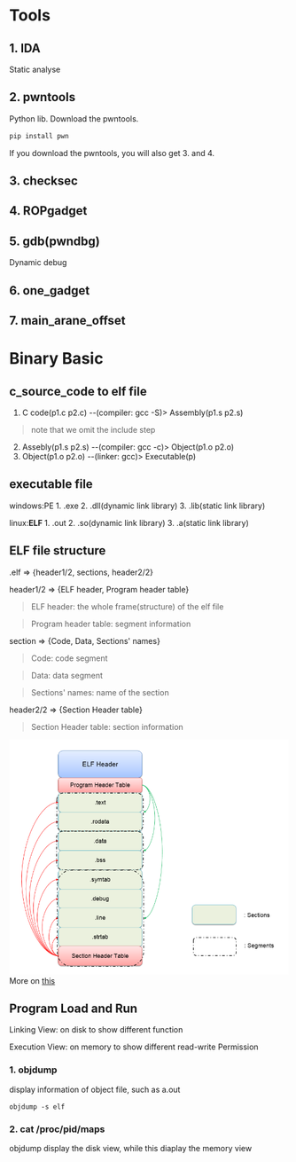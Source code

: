 # Tools

## 1. IDA

Static analyse

## 2. pwntools

Python lib. Download the pwntools.
```zsh
pip install pwn
```
If you download the pwntools, you will also get 3. and 4.

## 3. checksec

## 4. ROPgadget

## 5. gdb(pwndbg)

Dynamic debug

## 6. one_gadget

## 7. main_arane_offset

# Binary Basic

## c_source_code to elf file

1. C code(p1.c p2.c) --(compiler: gcc -S)> Assembly(p1.s p2.s)
> note that we omit the include step

2. Assebly(p1.s p2.s) --(compiler: gcc -c)> Object(p1.o p2.o)
3. Object(p1.o p2.o) --(linker: gcc)> Executable(p)

## executable file

windows:PE
    1. .exe
    2. .dll(dynamic link library)
    3. .lib(static link library)

linux:**ELF**
    1. .out
    2. .so(dynamic link library)
    3. .a(static link library)

## ELF file structure

.elf => {header1/2, sections, header2/2}

header1/2 => {ELF header, Program header table}

> ELF header: the whole frame(structure) of the elf file

> Program header table: segment information

section => {Code, Data, Sections' names}

> Code: code segment

> Data: data segment

> Sections' names:  name of the section

header2/2 => {Section Header table}

> Section Header table: section information 

![elffile.png](./img/elf_file.png)
More on [this](https://luomuxiaoxiao.com/?p=139)

## Program Load and Run

Linking View: on disk to show different function

Execution View: on memory to show different read-write Permission


### 1. objdump
display information of object file, such as a.out
```
objdump -s elf
```

### 2. cat /proc/pid/maps
objdump display the disk view, while this diaplay the memory view





